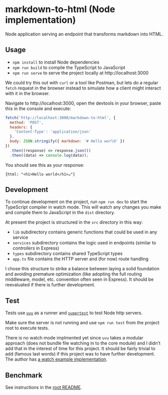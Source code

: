 # markdown-to-html (Node implementation)

Node application serving an endpoint that transforms markdown into HTML.

## Usage

- `npm install` to install Node dependencies
- `npm run build` to compile the TypeScript to JavaScript
- `npm run serve` to serve the project locally at http://localhost:3000

We could try this out with `curl` or a tool like Postman, but lets do a regular `fetch` request in the browser instead to simulate how a client might interact with it in the browser.

Navigate to http://localhost:3000, open the devtools in your browser, paste this in the console and execute:

```javascript
fetch('http://localhost:3000/markdown-to-html', {
  method: 'POST',
  headers: {
    'Content-Type': 'application/json'
  },
  body: JSON.stringify({ markdown: '# Hello world' })
})
  .then((response) => response.json())
  .then((data) => console.log(data));
```

You should see this as your response:

```ascii
{html: "<h1>Hello world</h1>↵"}
```

## Development

To continue development on the project, run `npm run dev` to start the TypeScript compiler in watch mode. This will watch any changes you make and compile them to JavaScript in the `dist` directory.

At present the project is structured in the `src` directory in this way:

- `lib` subdirectory contains generic functions that could be used in any service
- `services` subdirectory contains the logic used in endpoints (similar to _controllers_ in Express)
- `types` subdirectory contains shared TypeScript types
- `app.ts` file contains the HTTP server and (for now) route handling

I chose this structure to strike a balance between laying a solid foundation and avoiding premature optimization (like adopting the full routing middleware, model, etc. convention often seen in Express). It should be reevaluated if there is further development.

## Test

Tests use [`uvu`](https://github.com/lukeed/uvu) as a runner and [`supertest`](https://github.com/visionmedia/supertest) to test Node http servers.

Make sure the server is not running and use `npm run test` from the project root to execute tests.

There is no watch mode implmented yet since `uvu` takes a modular approach (does not bundle file watching in to the core module) and I didn't add that in the interest of time for this project. It should be fairly trivial to add (famous last words) if this project was to have further development. The author has [a watch example implementation](https://github.com/lukeed/uvu/tree/master/examples/watch).

## Benchmark

See instructions in the [root README](../README.md).
